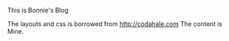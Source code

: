 This is Bonnie's Blog

The layouts and css is borrowed from http://codahale.com
The content is Mine.
